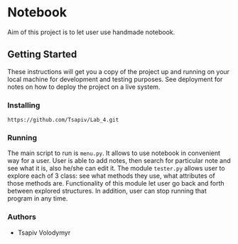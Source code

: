 Notebook
==========================
Aim of this project is to let user use handmade notebook.
## Getting Started
These instructions will get you a copy of the project up and running on your local machine for development and testing purposes. See deployment for notes on how to deploy the project on a live system.
### Installing

    https://github.com/Tsapiv/Lab_4.git
### Running
The main script to run is `menu.py`. It allows to use notebook in convenient way for a user.
User is able to add notes, then search for particular note and see what it is, also he/she can edit it.
The module `tester.py` allows user to explore each of 3 class: see what methods they use, what attributes of those methods are.
Functionality of this module let user go back and forth between explored structures. In addition, user can stop running 
that program in any time.
### Authors
* Tsapiv Volodymyr